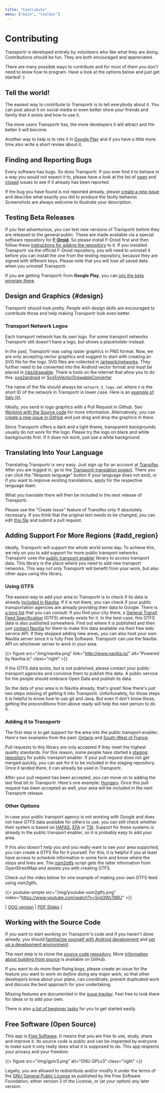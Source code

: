 ```yaml
---
title: "Contribute"
menu: ["main", "toolbar"]
---
```


# Contributing

Transportr is developed entirely by volunteers who like what they are doing.
Contributions should be fun.
They are both encouraged and appreciated.

There are many possible ways to contribute
and for most of them you don't need to know how to program.
Have a look at the options below and just get started! :)

## Tell the world!

The easiest way to contribute to Transportr is to tell everybody about it.
You can post about it on social media
or even better show your friends and family that it exists
and how to use it.

The more users Transportr has,
the more developers it will attract
and the better it will become.

Another way to help is to rate it in
[Google Play](https://play.google.com/store/apps/details?id=de.grobox.liberario&utm_source=website)
and if you have a little more time also write a short review about it.

## Finding and Reporting Bugs

Every software has bugs.
So does Transportr.
If you ever find it to behave in a way you would not expect it to,
please have a look at the list of [open](https://github.com/grote/Transportr/issues)
and [closed](https://github.com/grote/Transportr/issues?q=is%3Aissue+is%3Aclosed) issues
to see if it already has been reported.

If the bug you have found is not reported already,
please [create a new issue](https://github.com/grote/Transportr/issues/new)
and describe what exactly you did to produce the faulty behavior.
Screenshots are always welcome to illustrate your description.

## Testing Beta Releases

If you feel adventurous,
you can test new versions of Transportr before they are released to the general public.
These are made available via a special software repository for **[F-Droid](https://f-droid.org/)**.
So please install F-Droid first
and then follow these [instructions for adding the repository](http://grobox.de/fdroid/) to it.
If you installed Transportr via the official F-Droid repository,
you will need to uninstall it
before you can install the one from the testing repository,
because they are signed with different keys.
Please note that you will lose all saved data when you uninstall Transportr.

If you are getting Transportr from **Google Play**,
you can [join the beta program there](https://play.google.com/apps/testing/de.grobox.liberario).

## Design and Graphics {#design}

Transportr should look pretty.
People with design skills are encouraged to contribute those
and help making Transportr look even better.

### Transport Network Logos

Each transport network has its own logo.
For some transport networks Transportr still doesn't have a logo,
but shows a placeholder instead.

In the past, Transportr was using raster graphics in PNG format.
Now, we are only accepting vector graphics
and suggest to start with creating an SVG file for the logo.
SVG files are collected in [/artwork/networks](https://github.com/grote/Transportr/tree/master/artwork/networks).
They further need to be converted into the Android vector format
and must be placed in [/res/drawable](https://github.com/grote/Transportr/tree/master/app/src/main/res/drawable).
There is tools on the internet that allow you to do this:
[svg2android](https://inloop.github.io/svg2android/) or
[SvgToVectorDrawableConverter](https://a-student.github.io/SvgToVectorDrawableConverter.Web/)

The name of the file should always be `network_X_logo.xml`
where `X` is the short ID of the network in Transportr in lower case.
Here is an [example of Italy (it)](https://github.com/grote/Transportr/blob/98a16af1d83e58c0801de08ad58e5b7f166b2902/app/src/main/res/drawable/network_it_logo.xml).

Ideally, you send in logo graphics with a Pull Request in Github.
See [Working with the Source code](#sourcecode) for more information.
Alternatively, you can [create a new issue in GitHub](https://github.com/grote/Transportr/issues/new)
and just drag and drop the graphics in there.

Since Transportr offers a dark and a light theme,
transparent backgrounds usually do not work for the logo.
Please try the logo on black and white backgrounds first.
If it does not work, just use a white background.

## Translating Into Your Language

Translating Transportr is very easy.
Just sign up for an account at [Transifex](https://www.transifex.com).
After you are logged in,
go to the [Transportr translation project](https://www.transifex.com/projects/p/transportr/).
There you can click the "Request language" button if your language does not exist,
or if you want to improve existing translations, apply for the respective language team.

What you translate there will then be included in the next release of Transportr.

Please use the "Create Issue" feature of Transifex only if absolutely necessary.
If you think that the original text needs to be changed,
you can edit [this file](https://github.com/grote/Transportr/blob/master/res/values/strings.xml)
and submit a pull request.

## Adding Support For More Regions {#add_region}

Ideally, Transportr will support the whole world some day.
To achieve this, we rely on you to add support for more public transport networks.
Transportr uses the [public transport enabler](https://github.com/schildbach/public-transport-enabler/) library
to access transport data.
This library is the place where you need to add new transport networks.
This way not only Transportr will benefit from your work,
but also other apps using this library.

### Using GTFS

The easiest way to add your area to Transportr
is to check if its data is already [included in Navitia](https://navitia.opendatasoft.com/explore/).
If it is not there,
you can check if your public transportation agencies are already providing their data to Google.
There is [a long list](https://maps.google.com/landing/transit/cities/index.html)
that you can consult.
If you find your city there,
a [General Transit Feed Specification](https://en.wikipedia.org/wiki/General_Transit_Feed_Specification) (GTFS)
already exists for it.
In the best case, this GTFS data is also published somewhere.
Find out where it is published
and then just [contact Navitia](https://groups.google.com/forum/#!forum/navitia)
for them to make this data available via their free web service API.
If they stopped adding new areas,
you can also host your own Navitia server since it is fully Free Software.
Transportr can use the Navitia API on whichever server to work in your area.

{{< figure
    src="/img/navitia.png"
    link="http://www.navitia.io/"
    alt="Powered by Navitia.io"
    class="right" >}}

If the GTFS data exists, but is not published,
please contact your public transport agencies
and convince them to publish this data.
A public service for the people should embrace Open Data and publish its data.

So the data of your area is in Navitia already, that's great!
Now there's just two steps missing of getting it into Transportr.
Unfortunately, for those steps it is helpful to know how to use git and Java.
But even if don't know those, getting the preconditions from above ready
will help the next person to do it.

### Adding it to Transportr

The first step is to get support for the area into the public transport enabler.
Here's two examples from the past:
[Ontario](https://github.com/schildbach/public-transport-enabler/pull/70/files)
and [South-West of France](https://github.com/schildbach/public-transport-enabler/pull/55/files).

Pull requests to this library are only accepted if they meet the highest quality standards.
For this reason, some people have started a [staging repository](https://gitlab.com/opentransitmap/public-transport-enabler)
for public transport enabler.
If your pull request does not get merged quickly,
you can ask for it to be included in the staging repository.
Once it landed there, it can already be used in Transportr.

After your pull request has been accepted,
you can move on to adding the last final bit to Transportr.
Here's one example:
[Hungary](https://github.com/grote/Transportr/pull/451/files).
Once this pull request has been accepted as well,
your area will be included in the next Transportr release.

### Other Options

In case your public transport agency is not working with Google
and does not have GTFS data available for others to use,
you can still check whether their system is based on
[HAFAS](http://www.hacon.de/hafas-en),
[EFA](http://efa.de) or
[TSI](http://www.tsinw.com).
Support for these systems is already in the public transport enabler,
so it is probably easy to add your area.

If this also doesn't help you
and you really want to see your area supported,
you can create a GTFS file for it yourself.
For this, it is helpful if you at least have access to schedule information in some form
and know where the stops and lines are.
The [osm2gtfs](https://github.com/grote/osm2gtfs) script
gets the latter information from OpenStreetMap
and assists you with creating GTFS.

Check out the video below for one example of making your own GTFS feed using osm2gtfs.

{{< youtube-simple src="/img/youtube-osm2gtfs.png" video="https://www.youtube.com/watch?v=5nd3WcTt8IU" >}}

\[
  [OGG version](http://hemingway.softwarelivre.org/fisl17/41a/sala41a-high-201607141158.ogv) |
  [PDF Slides](/pdf/FISL17-Transportr.pdf)
\]

## Working with the Source Code

If you want to start working on Transportr's code
and if you haven't done already,
you should [familiarize yourself with Android development](https://developer.android.com/training/basics/firstapp/index.html)
and [set up a development environment](https://developer.android.com/sdk/index.html).

The next step is to clone the [source code repository](https://github.com/grote/Transportr).
More [information about building from source](https://github.com/grote/Transportr#building-from-source)
is available on GitHub.

If you want to do more than fixing bugs,
please create an issue for the feature you want to work on _before_ doing any major work,
so that other developers know about your plans, can coordinate, prevent duplicated work
and discuss the best approach for your undertaking.

Missing features are documented in the [issue tracker](https://github.com/grote/Transportr/labels/enhancement%20%F0%9F%8F%97%EF%B8%8F).
Feel free to look there for ideas or to add your own.

There is also [a list of beginner tasks](https://github.com/grote/Transportr/labels/beginner%20job%20%F0%9F%94%B0)
for you to get started easily.

## Free Software (Open Source)

This app is [Free Software](https://fsfe.org/freesoftware).
It means that you are free to use, study, share and improve it.
Its source code is public and can be inspected by everyone to make sure it only really does what it is supposed to do.
This app respects your privacy and your freedom.

{{< figure
    src="/img/gplv3.png"
    alt="GNU GPLv3"
    class="right" >}}

Legally, you are allowed to redistribute and/or modify it under the terms of the
[GNU General Public License](https://www.gnu.org/licenses/gpl.html) as
published by the Free Software Foundation,
either version 3 of the License, or (at your option) any later version.
